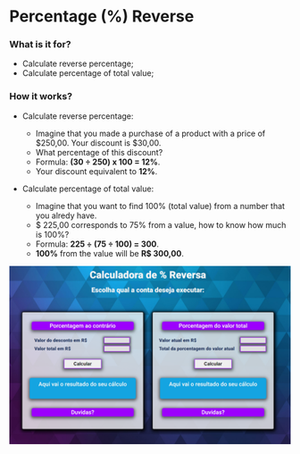 # Percentage (%) Reverse

### What is it for?

 - Calculate reverse percentage;
 - Calculate percentage of total value; 
 
###  How it works?

  - Calculate reverse percentage:
    + Imagine that you made a purchase of a product with a price of $250,00. Your discount is  $30,00.
    + What percentage of this discount?
    + Formula: **(30 ÷ 250) x 100 = 12%**.
    + Your discount equivalent to **12%**.

- Calculate percentage of total value:
    + Imagine that you want to find 100% (total value) from a number that you alredy have.
    + $ 225,00 corresponds to 75% from a value, how to know how much is 100%?
    + Formula: **225 ÷ (75 ÷ 100) = 300**.
    + **100%** from the value will be **R$ 300,00**.

![Preview](https://github.com/Fino59/Porcentagem-Reversa/blob/main/assets/PercentReverse.png)
